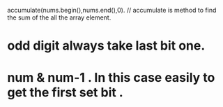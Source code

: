 accumulate(nums.begin(),nums.end(),0). // 
accumulate is method to find the sum of the all the array element.


# odd digit always take last bit one.

# num & num-1 . In this case easily to get the first set bit .